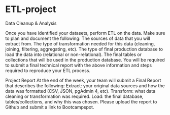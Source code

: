 # ETL-project
Data Cleanup & Analysis

Once you have identified your datasets, perform ETL on the data. Make sure to plan and document the following:
The sources of data that you will extract from.
The type of transformation needed for this data (cleaning, joining, filtering, aggregating, etc).
The type of final production database to load the data into (relational or non-relational).
The final tables or collections that will be used in the production database.
You will be required to submit a final technical report with the above information and steps required to reproduce your ETL process.

Project Report
At the end of the week, your team will submit a Final Report that describes the following:
Extract: your original data sources and how the data was formatted (CSV, JSON, pgAdmin 4, etc).
Transform: what data cleaning or transformation was required.
Load: the final database, tables/collections, and why this was chosen.
Please upload the report to Github and submit a link to Bootcampspot.
